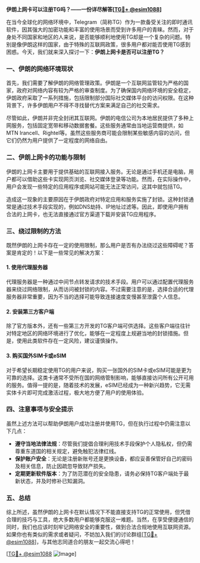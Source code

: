 **伊朗上网卡可以注册TG吗？——一份详尽解答[[TG💪+ @esim1088](https://t.me/s/esim1088)]**

在当今全球化的网络环境中，Telegram（简称TG）作为一款备受关注的即时通讯软件，因其强大的加密功能和丰富的使用场景而受到许多用户的青睐。然而，对于身处不同国家和地区的人来说，是否能够顺利地使用TG却是一个复杂的问题。特别是像伊朗这样的国家，由于特殊的互联网政策，很多用户都对能否使用TG感到困惑。今天，我们就来深入探讨一下：**伊朗上网卡是否可以注册TG？**

### 一、伊朗的网络环境现状

首先，我们需要了解伊朗的网络管理政策。伊朗是一个互联网监管较为严格的国家，政府对网络内容有较为严格的审查制度。为了确保国内网络环境的安全稳定，伊朗政府采取了一系列措施，包括限制部分国际社交媒体平台的访问权限。在这种背景下，许多伊朗用户不得不寻找替代方案来满足自己的社交需求。

尽管如此，伊朗并非完全封闭其互联网。伊朗的电信公司为本地居民提供了多种上网服务，包括固定宽带和移动数据套餐。这些服务通常由当地运营商提供，如MTN Irancell、Rightel等。虽然这些服务商可能会限制某些敏感内容的访问，但它们仍然为用户提供了一定程度的网络自由。

### 二、伊朗上网卡的功能与限制

伊朗的上网卡主要用于提供基础的互联网接入服务。无论是通过手机还是电脑，用户都可以借助这些卡实现网页浏览、社交媒体登录等功能。然而，在实际操作中，用户会发现一些特定的应用程序或网站可能无法正常访问，这其中就包括TG。

造成这一现象的主要原因在于伊朗政府对特定应用和服务实施了封锁。这种封锁通常是通过技术手段实现的，例如DNS劫持、IP地址过滤等。因此，即使用户拥有合法的上网卡，也无法直接通过官方渠道下载并安装TG应用程序。

### 三、绕过限制的方法

既然伊朗的上网卡存在一定的使用限制，那么用户是否有办法绕过这些障碍呢？答案是肯定的！以下是一些常见的解决方案：

#### 1. 使用代理服务器

代理服务器是一种通过中间节点转发请求的技术手段。用户可以通过配置代理服务器来绕过网络限制，从而访问被封锁的内容。不过需要注意的是，选择合适的代理服务器非常重要，因为不当的选择可能导致连接速度变慢甚至泄露个人信息。

#### 2. 安装第三方客户端

除了官方版本外，还有一些第三方开发的TG客户端可供选择。这些客户端往往针对特定地区的网络环境进行了优化，能够在一定程度上规避当地的封锁措施。但是，使用此类软件存在一定风险，建议谨慎操作。

#### 3. 购买国外SIM卡或eSIM

对于希望长期稳定使用TG的用户来说，购买一张国外的SIM卡或eSIM可能是更为可靠的选择。这类卡通常不受所在国的网络管制影响，能够直接访问所有公开可用的服务。值得一提的是，随着技术的发展，eSIM已经成为一种新兴趋势，它无需实体卡片即可完成激活过程，极大地方便了用户的使用体验。

### 四、注意事项与安全提示

虽然上述方法可以帮助伊朗用户成功注册并使用TG，但在执行过程中仍需注意以下几点：

- **遵守当地法律法规**：尽管我们提倡合理利用技术手段保护个人隐私权，但仍需尊重东道国的相关规定，避免触犯法律红线。
- **保护账户安全**：无论是注册新账号还是更换设备，都应妥善保管好自己的密码及相关信息，防止因疏忽导致财产损失。
- **定期更新软件版本**：为了防范潜在的安全隐患，请务必保持TG客户端处于最新状态，并及时修补已知漏洞。

### 五、总结

综上所述，虽然伊朗的上网卡在默认情况下不能直接支持TG的正常使用，但凭借合理的技巧与工具，绝大多数用户都能够克服这一难题。当然，在享受便捷通信的同时，我们也应该时刻牢记网络安全的重要性，做到合法合规地使用互联网资源。如果你也有类似的需求或者疑问，不妨加入我们的讨论群组[[TG💪+ @esim1088](https://t.me/s/esim1088)]，与其他志同道合的朋友一起交流心得吧！

[[TG💪+ @esim1088](https://t.me/s/esim1088) ![Image](https://i.postimg.cc/4NQfJmqS/Snipaste-2025-05-13-00-14-12.png)]